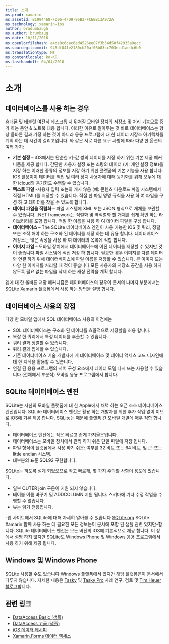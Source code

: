 ```yaml
---
title: 소개
ms.prod: xamarin
ms.assetid: B1994468-FD06-4FD9-96B3-FCEBB13A972A
ms.technology: xamarin-ios
author: bradumbaugh
ms.author: brumbaug
ms.date: 10/11/2016
ms.openlocfilehash: e4de8c6cac6ed4526ee07f3b54d50f42935a9ecc
ms.sourcegitcommit: 945df041e2180cb20af08b83cc703ecd1aedc6b0
ms.translationtype: MT
ms.contentlocale: ko-KR
ms.lasthandoff: 04/04/2018
---
```

# <a name="introduction"></a>소개

## <a name="when-to-use-a-database"></a>데이터베이스를 사용 하는 경우

휴대폰 및 태블릿 여전히 데스크톱 지 뒤쳐질 모바일 장치의 저장소 및 처리 기능으로 증가 하는 동안 &amp; 노트북 대응 합니다. 이러한 이유로 알아두는 것 바로 데이터베이스는 항상 올바른 결과 가정 하는 것이 아니라 응용 프로그램에 대 한 데이터 저장소 아키텍처를 계획 하는 데 시간이 걸리고입니다. 와 같은 서로 다른 요구 사항에 따라 다양 한 옵션의 여러 가지:

-  **기본 설정** – iOS에서는 단순한 키-값 쌍의 데이터를 저장 하기 위한 기본 제공 메커니즘을 제공 합니다. 간단한 사용자 설정 또는 소량의 데이터 (예: 개인 설정 정보)를 저장 하는 이러한 종류의 정보를 저장 하기 위한 플랫폼의 기본 기능을 사용 합니다. IOS 활용이이 데이터를 백업 및 여러 장치 사용자에 대해 동기화를 위해 모두에 대 한 icloud와 동기화도 수행할 수 있습니다.
-  **텍스트 파일** -사용자 입력 또는의 캐시 않음 (예: 콘텐츠 다운로드 파일 시스템에서 직접 HTML)를 저장할 수 있습니다. 적절 한 파일 명명 규칙을 사용 하 여 파일을 구성 하 고 데이터를 찾을 수 있도록 합니다.
-  **데이터 파일을 직렬화** – 파일 시스템에 XML 또는 JSON 형식으로 개체를 보관할 수 있습니다. .NET framework는 직렬화 및 역직렬화 할 개체를 쉽게 확인 하는 라이브러리를 포함 합니다. 적절 한 이름을 사용 하 여 데이터 파일을 구성 합니다.
-  **데이터베이스** – The SQLite 데이터베이스 엔진이 사용 가능한 iOS 및 쿼리, 정렬 또는 조작 해야 하는 구조화 된 데이터를 저장 하는 데 유용 합니다. 데이터베이스 저장소는 많은 속성을 사용 하 여 데이터의 목록에 적합 합니다.
-  **이미지 파일** – 모바일 장치에서 데이터베이스에 이진 데이터를 저장할 수 있지만 것이 좋습니다 파일 시스템에 직접 저장 하 합니다. 필요한 경우 이미지를 다른 데이터와 연결 하기 위해 데이터베이스에 파일 이름을 저장할 수 있습니다. 큰 이미지 또는 다양 한 이미지를 처리할 때 것이 좋습니다 모든 사용자의 저장소 공간을 사용 하지 않도록 필요 없는 파일을 삭제 하는 캐싱 전략을 계획 합니다.


앱에 대 한 올바른 저장 메커니즘은 데이터베이스의 경우이 문서의 나머지 부분에서는 SQLite Xamarin 플랫폼에서 사용 하는 방법을 설명 합니다.

## <a name="advantages-of-using-a-database"></a>데이터베이스 사용의 장점

다양 한 모바일 앱에서 SQL 데이터베이스 사용의 이점에는

-  SQL 데이터베이스는 구조화 된 데이터를 효율적으로 저장할을 허용 합니다.
-  복잡 한 쿼리에서 특정 데이터를 추출할 수 있습니다.
-  쿼리 결과 정렬할 수 있습니다.
-  쿼리 결과 집계할 수 있습니다.
-  기존 데이터베이스 기술 개발자에 게 데이터베이스 및 데이터 액세스 코드 디자인에 대 한 지식을 활용할 수 있습니다.
-  연결 된 응용 프로그램의 서버 구성 요소에서 데이터 모델 다시 또는 사용할 수 있습니다 (전체에서 부분적) 모바일 응용 프로그램에서 합니다.


## <a name="sqlite-database-engine"></a>SQLite 데이터베이스 엔진

SQLite는 자신의 모바일 플랫폼에 대 한 Apple에서 채택 하는 오픈 소스 데이터베이스 엔진입니다. SQLite 데이터베이스 엔진은 활용 하는 개발자를 위한 추가 작업 없이 이므로 iOS에 기본 제공 합니다. SQLite는 때문에 플랫폼 간 모바일 개발에 매우 적합 합니다.

-  데이터베이스 엔진에는 작은 빠르고 쉽게 가져올은입니다.
-  데이터베이스는 모바일 장치에서 관리 하기 쉬운 단일 파일에 저장 됩니다.
-  파일 형식이 플랫폼에서 사용 하기 쉬운: 여부를 32 비트 또는 64 비트, 및 큰-또는 little endian 시스템.
-  대부분의 표준 SQL92 구현합니다.


SQLite는 하도록 설계 되었으므로 작고 빠르게, 몇 가지 주의할 사항이 용도에 있습니다.

-  일부 OUTER join 구문이 지원 되지 않습니다.
-  테이블 이름 바꾸기 및 ADDCOLUMN 지원 됩니다. 스키마에 기타 수정 작업을 수행할 수 없습니다.
-  뷰는 읽기 전용입니다.


-웹 사이트에서 SQLite에 대해 자세히 알아볼 수 있습니다 [SQLite.org](http://SQLite.org) SQLite Xamarin 함께 사용 하는 데 필요한 모든 정보는이 문서에 포함 된 샘플 관련 있지만-합니다. SQLite 데이터베이스 엔진은 모든 버전의 iOS에 기본적으로 제공 합니다.
이 장에서 설명 하지 않지만 SQLite도 Windows Phone 및 Windows 응용 프로그램에서 사용 하기 위해 제공 됩니다.

## <a name="windows-and-windows-phone"></a>Windows 및 Windows Phone

SQLite 사용할 수도 있습니다 Windows 플랫폼에서 있지만 해당 플랫폼은이 문서에서 다루지 않습니다.
자세한 내용은 [Tasky](~/cross-platform/app-fundamentals/building-cross-platform-applications/case-study-tasky.md) 및 [Tasky Pro](http://docs.xamarin.com/guides/cross-platform/application_fundamentals/building_cross_platform_applications/case_study%3A_tasky) 사례 연구, 검토 및 [Tim Heuer 블로그](http://timheuer.com/blog/archive/2012/06/28/seeding-your-metro-style-app-with-sqlite-database.aspx)합니다.



## <a name="related-links"></a>관련 링크

- [DataAccess Basic (샘플)](https://github.com/xamarin/mobile-samples/tree/master/DataAccess/Basic)
- [DataAccess 고급 (샘플)](https://github.com/xamarin/mobile-samples/tree/master/DataAccess/Advanced)
- [iOS 데이터 레시피](https://developer.xamarin.com/recipes/ios/data/sqlite/)
- [Xamarin.Forms 데이터 액세스](~/xamarin-forms/app-fundamentals/databases.md)
